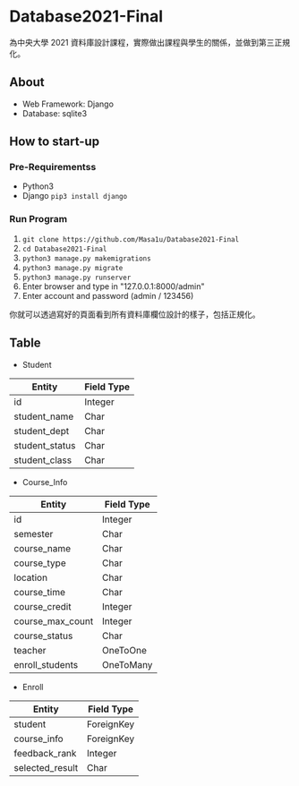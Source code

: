 # Database2021-Final

為中央大學 2021 資料庫設計課程，實際做出課程與學生的關係，並做到第三正規化。

## About
* Web Framework: Django
* Database: sqlite3

## How to start-up

### Pre-Requirementss

* Python3
* Django
    `pip3 install django`


### Run Program

1. `git clone https://github.com/Masa1u/Database2021-Final`
2. `cd Database2021-Final`
3. `python3 manage.py makemigrations`
4. `python3 manage.py migrate`
5. `python3 manage.py runserver`
6. Enter browser and type in "127.0.0.1:8000/admin"
7. Enter account and password (admin / 123456)

你就可以透過寫好的頁面看到所有資料庫欄位設計的樣子，包括正規化。

## Table

* Student

| Entity         | Field Type |
| -------------- | ---------- |
| id             | Integer    |
| student_name   | Char       |
| student_dept   | Char       |
| student_status | Char       |
| student_class  | Char       |


* Course_Info

| Entity           | Field Type |
| ---------------- | ---------- |
| id               | Integer    |
| semester         | Char       |
| course_name      | Char       |
| course_type      | Char       |
| location         | Char       |
| course_time      | Char       |
| course_credit    | Integer    |
| course_max_count | Integer    |
| course_status    | Char       |
| teacher          | OneToOne   |
| enroll_students  | OneToMany  |

* Enroll

| Entity          | Field Type |
| --------------- | ---------- |
| student         | ForeignKey |
| course_info     | ForeignKey |
| feedback_rank   | Integer    |
| selected_result | Char       |
